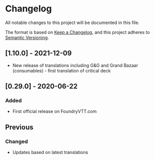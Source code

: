 # Changelog
All notable changes to this project will be documented in this file.

The format is based on [Keep a Changelog](https://keepachangelog.com/en/1.0.0/),
and this project adheres to [Semantic Versioning](https://semver.org/spec/v2.0.0.html).

## [1.10.0] - 2021-12-09 
- New release of translations including G&G and Grand Bazaar (consumables) - first translation of critical deck

## [0.29.0] - 2020-06-22 
### Added
- First official release on FoundryVTT.com

## Previous
### Changed
- Updates based on latest translations
